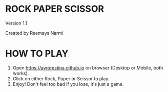 # ROCK PAPER SCISSOR
Version 1.1

Created by Reemays Narmi

# HOW TO PLAY
1) Open https://avrorestina.github.io on browser (Desktop or Mobile, both works).
2) Click on either Rock, Paper or Scissor to play.
3) Enjoy! Don't feel too bad if you lose, it's just a game.

 
